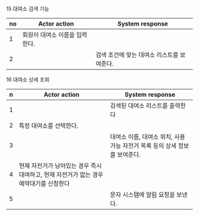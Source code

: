 15 대여소 검색 기능 

| no | Actor action | System response |
| --- | --- | --- |
| 1 | 회원이 대여소 이름을 입력한다. |  |
| 2 |  | 검색 조건에 맞는 대여소 리스트를 보여준다. |

16 대여소 상세 조회 

| n | Actor action | System response |
| --- | --- | --- |
| 1 |  | 검색된 대여소 리스트를 출력한다 |
| 2 | 특정 대여소를 선택한다.  |  |
| 3 |  | 대여소 이름, 대여소 위치, 사용 가능 자전거 목록 등의 상세 정보를 보여준다. |
| 4 | 현재 자전거가 남아있는 경우 즉시 대여하고, 현재 자전거가 없는 경우 예약대기를 신청한다 |  |
| 5 |  | 문자 시스템에 알림 요청을 보낸다. |